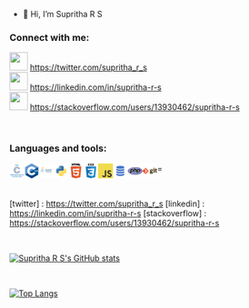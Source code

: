 - 👋 Hi, I’m Supritha R S 
<!---
suprithars111/suprithars111 is a ✨ special ✨ repository because its `README.md` (this file) appears on your GitHub profile.
You can click the Preview link to take a look at your changes.
--->


### Connect with me:

<img height="32" width="32" src="https://cdn.jsdelivr.net/npm/simple-icons@v4/icons/twitter.svg" /> https://twitter.com/supritha_r_s <br>
<img height="32" width="32" src="https://cdn.jsdelivr.net/npm/simple-icons@v4/icons/linkedin.svg" /> https://linkedin.com/in/supritha-r-s <br>
<img height="32" width="32" src="https://cdn.jsdelivr.net/npm/simple-icons@v4/icons/stackoverflow.svg" /> https://stackoverflow.com/users/13930462/supritha-r-s

</br>

### Languages and tools:

<img align = "left" alt="C" width= "26px" src="https://raw.githubusercontent.com/github/explore/80688e429a7d4ef2fca1e82350fe8e3517d3494d/topics/c/c.png" />=
<img align = "left" alt="cpp" width= "26px" src="https://raw.githubusercontent.com/github/explore/80688e429a7d4ef2fca1e82350fe8e3517d3494d/topics/cpp/cpp.png" />
<img align = "left" alt="Java" width= "26px" src="https://raw.githubusercontent.com/github/explore/80688e429a7d4ef2fca1e82350fe8e3517d3494d/topics/java/java.png" />
<img align = "left" alt=" Python" width= "26px" src="https://raw.githubusercontent.com/github/explore/80688e429a7d4ef2fca1e82350fe8e3517d3494d/topics/python/python.png" />
<img align = "left" alt="HTML5" width= "26px" src="https://raw.githubusercontent.com/github/explore/80688e429a7d4ef2fca1e82350fe8e3517d3494d/topics/html/html.png" />
<img align = "left" alt="CSS" width= "26px" src="https://raw.githubusercontent.com/github/explore/80688e429a7d4ef2fca1e82350fe8e3517d3494d/topics/css/css.png" />
<img align = "left" alt="JavaScript" width= "26px" src="https://raw.githubusercontent.com/github/explore/80688e429a7d4ef2fca1e82350fe8e3517d3494d/topics/javascript/javascript.png"/>
<img align = "left" alt="SQL" width= "26px" src="https://raw.githubusercontent.com/github/explore/80688e429a7d4ef2fca1e82350fe8e3517d3494d/topics/sql/sql.png" /> 
<img align = "left" alt="PHP" width= "26px" src="https://raw.githubusercontent.com/github/explore/ccc16358ac4530c6a69b1b80c7223cd2744dea83/topics/php/php.png"/>
<img align = "left" alt="GIT" width= "26px" src="https://raw.githubusercontent.com/github/explore/80688e429a7d4ef2fca1e82350fe8e3517d3494d/topics/git/git.png"/>

</br>

[twitter] : https://twitter.com/supritha_r_s
[linkedin] : https://linkedin.com/in/supritha-r-s
[stackoverflow] : https://stackoverflow.com/users/13930462/supritha-r-s

</br>

[![Supritha R S's GitHub stats](https://github-readme-stats.vercel.app/api?username=suprithars111)](https://github.com/suprithars111/github-readme-stats)

</br>

[![Top Langs](https://github-readme-stats.vercel.app/api/top-langs/?username=suprithars111&layout=compact)](https://github.com/suprithars111/github-readme-stats)

